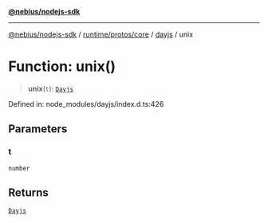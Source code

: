 [**@nebius/nodejs-sdk**](../../../../../README.md)

***

[@nebius/nodejs-sdk](../../../../../README.md) / [runtime/protos/core](../../README.md) / [dayjs](../README.md) / unix

# Function: unix()

> **unix**(`t`): [`Dayjs`](../classes/Dayjs.md)

Defined in: node\_modules/dayjs/index.d.ts:426

## Parameters

### t

`number`

## Returns

[`Dayjs`](../classes/Dayjs.md)
